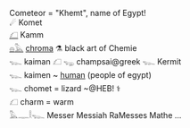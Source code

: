 Cometeor = "Khemt", name of Egypt!  
☄ Komet  
[𓆎](𓆎)  Kamm  
[𓐍](𓐍)[𓅓](𓅓) [chroma](colors) ⚗ black art of Chemie  
𓆊 kaiman 𓆎 𓆌 champsai@greek 𓆊 Kermit  
𓆊 kaimen ~ [human](Human) (people of egypt)  
𓆊 chomet = lizard ~@HEB! ⚕  
𓆎  charm = warm  
𓅓𓊃𓎛𓆊 Messer Messiah RaMesses Mathe ...  
